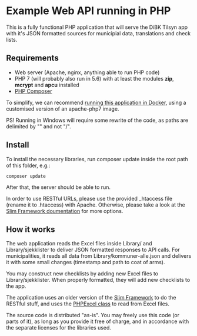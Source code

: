 # Example Web API running in PHP #

This is a fully functional PHP application that will serve the DiBK Tilsyn app with it's JSON formatted sources for municipial data, translations and check lists.

## Requirements ##

* Web server (Apache, nginx, anything able to run PHP code)
* PHP 7 (will probably also run in 5.6) with at least the modules **zip**, **mcrypt** and **apcu** installed
* [PHP Composer](https://getcomposer.org)

To simplify, we can recommend [running this application in Docker](../app-api-php_with_docker/), using a customised version of an apache-php7 image.

PS! Running in Windows will require some rewrite of the code, as paths are delimited by "\" and not "/".

## Install ##

To install the necessary libraries, run composer update inside the root path of this folder, e.g.:

`composer update`

After that, the server should be able to run.

In order to use RESTful URLs, please use the provided _htaccess file (rename it to .htaccess) with Apache. Otherwise, please take a look at the [Slim Framework doumentation](https://www.slimframework.com/docs/start/web-servers.html) for more options.

## How it works ##

The web application reads the Excel files inside Library/ and Library/sjekklister to deliver JSON formatted responses to  API calls. For municipalities, it reads all data from Library/kommuner-alle.json and delivers it with some small changes (timestamp and path to coat of arms).

You may construct new checklists by adding new Excel files to Library/sjekklister. When properly formatted, they will add new checklists to the app.

The application uses an older version of the [Slim Framework](https://www.slimframework.com) to do the RESTful stuff, and uses the [PHPExcel class](https://github.com/PHPOffice/PHPExcel) to read from Excel files.

The source code is distributed "as-is". You may freely use this code (or parts of it), as long as you provide it free of charge, and in accordance with the separate licenses for the libraries used.
